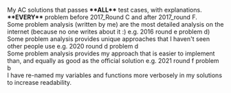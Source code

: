 My AC solutions that passes **\*\*ALL\*\*** test cases, with explanations. <br />
  **\*\*EVERY\*\*** problem before 2017_Round C and after 2017_round F. <br />
Some problem analysis (written by me) are the most detailed analysis on the internet (because no one writes about it :)    e.g. 2016 round e problem d) <br />
Some problem analysis provides unique approaches that I haven't seen other people use    e.g. 2020 round d problem d <br />
Some problem analysis provides my approach that is easier to implement than, and equally as good as the official solution   e.g. 2021 round f problem b <br />
I have re-named my variables and functions more verbosely in my solutions to increase readability. <br />
